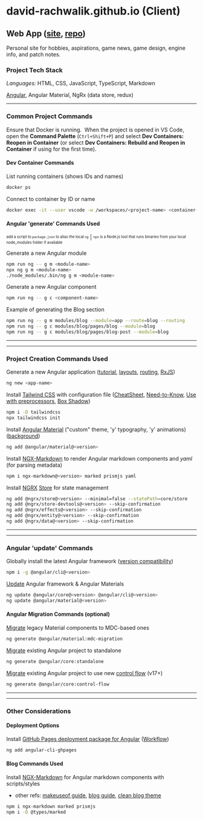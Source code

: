 # david-rachwalik.github.io (Client)

## Web App ([site](https://david-rachwalik.github.io), [repo](https://github.com/david-rachwalik/david-rachwalik.github.io))

Personal site for hobbies, aspirations, game news, game design, engine info, and patch notes.

### Project Tech Stack

_Languages:_ HTML, CSS, JavaScript, TypeScript, Markdown

[Angular](https://v18.angular.dev/overview), Angular Material, NgRx (data store, redux)

---

### Common Project Commands

Ensure that Docker is running.&nbsp; When the project is opened in VS Code, open the **Command Palette** (`Ctrl+Shift+P`) and select **Dev Containers: Reopen in Container** (or select **Dev Containers: Rebuild and Reopen in Container** if using for the first time).

#### Dev Container Commands

List running containers (shows IDs and names)

```bash
docker ps
```

Connect to container by ID or name

```bash
docker exec -it --user vscode -w /workspaces/<project-name> <container-id> /bin/zsh
```

#### Angular 'generate' Commands Used

<sup><sub>add a script to `package.json` to alias the local `ng`</sub></sup> | <sup><sub>`npx` is a Node.js tool that runs binaries from your local node_modules folder if available</sub></sup>

Generate a new Angular module

```bash
npm run ng -- g m <module-name>
npx ng g m <module-name>
./node_modules/.bin/ng g m <module-name>
```

Generate a new Angular component

```bash
npm run ng -- g c <component-name>
```

Example of generating the Blog section

```bash
npm run ng -- g m modules/blog --module=app --route=blog --routing
npm run ng -- g c modules/blog/pages/blog --module=blog
npm run ng -- g c modules/blog/pages/blog-post --module=blog
```

---

---

### Project Creation Commands Used

Generate a new Angular application ([tutorial](https://angular.io/tutorial/toh-pt5), [layouts](https://indepth.dev/posts/1235/how-to-reuse-common-layouts-in-angular-using-router-2), [routing](https://v18.angular.dev/guide/templates/pipes#built-in-pipes), [RxJS](https://www.learnrxjs.io))

```bash
ng new <app-name>
```

<!-- Install [PostCSS](https://postcss.org) ([plugins](https://www.postcss.parts))

```bash
npm i -D postcss postcss-import postcss-advanced-variables postcss-nested-ancestors postcss-apply postcss-nested postcss-scss autoprefixer cssnano
``` -->

Install [Tailwind CSS](https://tailwindcss.com/docs/guides/angular) with configuration file ([CheatSheet](https://nerdcave.com/tailwind-cheat-sheet), [Need-to-Know](https://www.bitovi.com/blog/tailwind-css-with-angular-v12-what-you-need-to-know), [Use with preprocessors](https://tailwindcss.com/docs/using-with-preprocessors), [Box Shadow](https://tailwindcss.com/docs/box-shadow))

```bash
npm i -D tailwindcss
npx tailwindcss init
```

<!-- Install lodash

```bash
npm i lodash
npm i @types/lodash
``` -->

Install [Angular Material](https://material.angular.io) ("custom" theme, 'y' typography, 'y' animations) ([background](https://material.angular.io/guide/theming#application-background-color))

```bash
ng add @angular/material@<version>
```

Install [NGX-Markdown](https://github.com/jfcere/ngx-markdown) to render Angular markdown components and _yaml_ (for parsing metadata)

```bash
npm i ngx-markdown@<version> marked prismjs yaml
```

Install [NGRX](https://ngrx.io) [Store](https://ngrx.io/guide/store) for state management

```bash
ng add @ngrx/store@<version> --minimal=false --statePath=core/store
ng add @ngrx/store-devtools@<version> --skip-confirmation
ng add @ngrx/effects@<version> --skip-confirmation
ng add @ngrx/entity@<version> --skip-confirmation
ng add @ngrx/data@<version> --skip-confirmation
```

---

---

### Angular 'update' Commands

Globally install the latest Angular framework ([version compatibility](https://angular.io/guide/versions))

```bash
npm i -g @angular/cli@<version>
```

[Update](https://update.angular.io) Angular framework & Angular Materials

```bash
ng update @angular/core@<version> @angular/cli@<version>
ng update @angular/material@<version>
```

#### Angular Migration Commands (optional)

[Migrate](https://material.angular.io/guide/mdc-migration) legacy Material components to MDC-based ones

```bash
ng generate @angular/material:mdc-migration
```

[Migrate](https://angular.io/guide/standalone-migration) existing Angular project to standalone

```bash
ng generate @angular/core:standalone
```

[Migrate](https://blog.angular.io/introducing-angular-v17-4d7033312e4b) existing Angular project to use new [control flow](https://angular.io/guide/control_flow) (v17+)

```bash
ng generate @angular/core:control-flow
```

---

---

### Other Considerations

#### Deployment Options

Install [GitHub Pages deployment package for Angular](https://www.npmjs.com/package/angular-cli-ghpages) ([Workflow](https://www.atlassian.com/git/tutorials/comparing-workflows))

```bash
ng add angular-cli-ghpages
```

#### Blog Commands Used

<!-- Install [Scully](https://scully.io) ([repo](https://github.com/scullyio/scully), [example](https://solocoding.dev))

```bash
ng add @scullyio/init
``` -->

Install [NGX-Markdown](https://github.com/jfcere/ngx-markdown) for Angular markdown components with scripts/styles

- other refs: [makeuseof guide](https://www.makeuseof.com/angular-markdown-files-website), [blog guide](https://daviddalbusco.medium.com/add-a-blog-to-your-angular-website-using-markdown-files-31cdb0627bdd), [clean blog theme](https://startbootstrap.com/theme/clean-blog)

```bash
npm i ngx-markdown marked prismjs
npm i -D @types/marked
```
